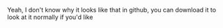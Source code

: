 Yeah, I don't know why it looks like that in github, you can download it to look at it normally if you'd like
